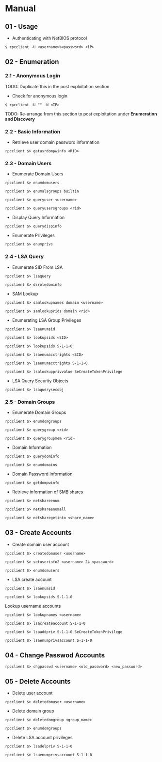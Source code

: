 # Manual

## 01 - Usage

- Authenticating with NetBIOS protocol

`$ rpcclient -U <username>%<password> <IP>`

## 02 - Enumeration

### 2.1 - Anonymous Login

TODO: Duplicate this in the post exploitation section

- Check for anonymous login

`$ rpcclient -U "" -N <IP>`


TODO: Re-arrange from this section to post exploitation under **Enumeration and Discovery**

### 2.2 - Basic Information

- Retrieve user domain password information

`rpcclient $> getusrdompwinfo <RID>`

### 2.3 - Domain Users

- Enumerate Domain Users

`rpcclient $> enumdomusers`

`rpcclient $> enumalsgroups builtin`

`rpcclient $> queryuser <username>`

`rpcclient $> queryusersgroups <rid>`

- Display Query Information

`rpcclient $> querydispinfo`

- Enumerate Privileges

`rpcclient $> enumprivs`

### 2.4 - LSA Query

- Enumerate SID From LSA

`rpcclient $> lsaquery`

`rpcclient $> dsroledominfo`

- SAM Lookup

`rpcclient $> samlookupnames domain <username>`

`rpcclient $> samlookuprids domain <rid>`

- Enumerating LSA Group Privileges

`rpcclient $> lsaenumsid`

`rpcclient $> lookupsids <SID>`

`rpcclient $> lookupsids S-1-1-0`

`rpcclient $> lsaenumacctrights <SID>`

`rpcclient $> lsaenumacctrights S-1-1-0`

`rpcclient $> lsalookupprivvalue SeCreateTokenPrivilege`

- LSA Query Security Objects

`rpcclient $> lsaquerysecobj`

### 2.5 - Domain Groups

- Enumerate Domain Groups

`rpcclient $> enumdomgroups`

`rpcclient $> querygroup <rid>`

`rpcclient $> querygroupmem <rid>`

- Domain Information

`rpcclient $> querydominfo`

`rpcclient $> enumdomains`

- Domain Password Information

`rpcclient $> getdompwinfo`

- Retrieve information of SMB shares

`rpcclient $> netshareenum`

`rpcclient $> netshareenumall`

`rpcclient $> netsharegetinto <share_name>`

## 03 - Create Accounts

- Create domain user account

`rpcclient $> createdomuser <username>`

`rpcclient $> setuserinfo2 <username> 24 <password>`

`rpcclient $> enumdomusers`

- LSA create account

`rpcclient $> lsaenumsid`

`rpcclient $> lookupsids S-1-1-0`

Lookup username accounts

`rpcclient $> lookupnames <username>`

`rpcclient $> lsacreateaccount S-1-1-0`

`rpcclient $> lsaaddpriv S-1-1-0 SeCreateTokenPrivilege`

`rpcclient $> lsaenumprivsaccount S-1-1-0`

## 04 - Change Passwod Accounts

`rpcclient $> chgpasswd <username> <old_password> <new_password>`

## 05 - Delete Accounts

- Delete user account

`rpcclient $> deletedomuser <username>`

- Delete domain group

`rpcclient $> deletedomgroup <group_name>`

`rpcclient $> enumdomgroups`

- Delete LSA account privileges

`rpcclient $> lsadelpriv S-1-1-0`

`rpcclient $> lsaenumprivsaccount S-1-1-0`